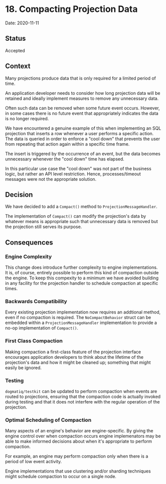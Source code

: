 # 18. Compacting Projection Data

Date: 2020-11-11

## Status

Accepted

## Context

Many projections produce data that is only required for a limited period of
time.

An application developer needs to consider how long projection data will be
retained and ideally implement measures to remove any unnecessary data.

Often such data can be removed when some future event occurs. However, in some
cases there is no future event that appropriately indicates the data is no
longer required.

We have encountered a genuine example of this when implementing an SQL
projection that inserts a row whenever a user performs a specific action. The
data is queried in order to enforce a "cool down" that prevents the user from
repeating that action again within a specific time frame.

The insert is triggered by the occurrence of an event, but the data becomes
unnecessary whenever the "cool down" time has elapsed.

In this particular use case the "cool down" was not part of the business logic,
but rather an API level restriction. Hence, processes/timeout messages were not
the appropriate solution.

## Decision

We have decided to add a `Compact()` method to `ProjectionMessageHandler`.

The implementation of `Compact()` can modify the projection's data by whatever
means is appropriate such that unnecessary data is removed but the projection
still serves its purpose.

## Consequences

### Engine Complexity

This change does introduce further complexity to engine implementations. It is,
of course, entirely possible to perform this kind of compaction outside the
engine. To keep this compexity to a minimum we have avoided building in any
facility for the projection handler to schedule compaction at specific times.

### Backwards Compatibility

Every existing projection implementation now requires an addtional method, even
if no compaction is required. The `NoCompactBehavior` struct can be embedded
within a `ProjectionMessageHandler` implementation to provide a no-op
implementation of `Compact()`.

### First Class Compaction

Making compaction a first-class feature of the projection interface encourages
application developers to think about the lifetime of the projection's data and
how it might be cleaned up; something that might easily be ignored.

### Testing

`dogmatiq/testkit` can be updated to perform compaction when events are routed
to projections, ensuring that the compaction code is actually invoked during
testing and that it does not interfere with the regular operation of the
projection.

### Optimal Scheduling of Compaction

Many aspects of an engine's behavior are engine-specific. By giving the engine
control over when compaction occurs engine implemenators may be able to make
informed decisions about when it's appropriate to perform compaction.

For example, an engine may perform compaction only when there is a period of low
event activity.

Engine implementations that use clustering and/or sharding techniques might
schedule compaction to occur on a single node.
